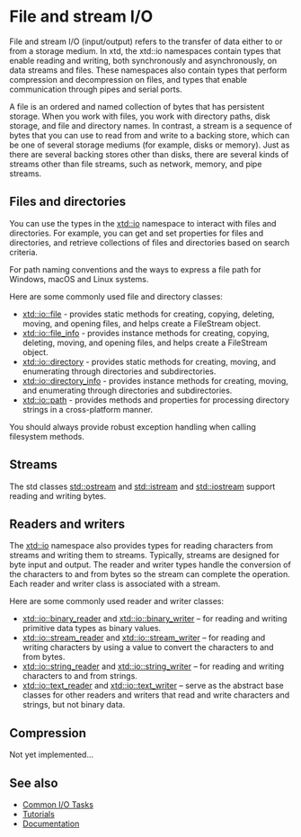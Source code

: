 # File and stream I/O

File and stream I/O (input/output) refers to the transfer of data either to or from a storage medium. In xtd, the xtd::io namespaces contain types that enable reading and writing, both synchronously and asynchronously, on data streams and files. These namespaces also contain types that perform compression and decompression on files, and types that enable communication through pipes and serial ports.

A file is an ordered and named collection of bytes that has persistent storage. When you work with files, you work with directory paths, disk storage, and file and directory names. In contrast, a stream is a sequence of bytes that you can use to read from and write to a backing store, which can be one of several storage mediums (for example, disks or memory). Just as there are several backing stores other than disks, there are several kinds of streams other than file streams, such as network, memory, and pipe streams.

## Files and directories

You can use the types in the [xtd::io](https://gammasoft71.github.io/xtd/reference_guides/latest/group__io.html) namespace to interact with files and directories. For example, you can get and set properties for files and directories, and retrieve collections of files and directories based on search criteria.

For path naming conventions and the ways to express a file path for Windows, macOS and Linux systems.

Here are some commonly used file and directory classes:

* [xtd::io::file](https://gammasoft71.github.io/xtd/reference_guides/latest/classxtd_1_1io_1_1file.html) - provides static methods for creating, copying, deleting, moving, and opening files, and helps create a FileStream object.
* [xtd::io::file_info](https://gammasoft71.github.io/xtd/reference_guides/latest/classxtd_1_1io_1_1file__info.html) - provides instance methods for creating, copying, deleting, moving, and opening files, and helps create a FileStream object.
* [xtd::io::directory](https://gammasoft71.github.io/xtd/reference_guides/latest/classxtd_1_1io_1_1directory.html) - provides static methods for creating, moving, and enumerating through directories and subdirectories.
* [xtd::io::directory_info](https://gammasoft71.github.io/xtd/reference_guides/latest/classxtd_1_1io_1_1directory__info.html) - provides instance methods for creating, moving, and enumerating through directories and subdirectories.
* [xtd::io::path](https://gammasoft71.github.io/xtd/reference_guides/latest/classxtd_1_1io_1_1path.html) - provides methods and properties for processing directory strings in a cross-platform manner.

You should always provide robust exception handling when calling filesystem methods. 

## Streams

The std classes [std::ostream](https://en.cppreference.com/w/cpp/io/basic_ostream) and [std::istream](https://en.cppreference.com/w/cpp/io/basic_istream) and [std::iostream](https://en.cppreference.com/w/cpp/io/basic_iostream) support reading and writing bytes.

## Readers and writers

The [xtd::io](https://gammasoft71.github.io/xtd/reference_guides/latest/group__io.html) namespace also provides types for reading characters from streams and writing them to streams. Typically, streams are designed for byte input and output. The reader and writer types handle the conversion of the characters to and from bytes so the stream can complete the operation. Each reader and writer class is associated with a stream.

Here are some commonly used reader and writer classes:

* [xtd::io::binary_reader](https://gammasoft71.github.io/xtd/reference_guides/latest/group__io.html) and [xtd::io::binary_writer](https://gammasoft71.github.io/xtd/reference_guides/latest/group__io.html) – for reading and writing primitive data types as binary values.
* [xtd::io::stream_reader](https://gammasoft71.github.io/xtd/reference_guides/latest/classxtd_1_1io_1_1stream__reader.html) and [xtd::io::stream_writer](https://gammasoft71.github.io/xtd/reference_guides/latest/classxtd_1_1io_1_1stream__writer.html) – for reading and writing characters by using a value to convert the characters to and from bytes.
* [xtd::io::string_reader](https://gammasoft71.github.io/xtd/reference_guides/latest/classxtd_1_1io_1_1string__reader.html) and [xtd::io::string_writer](https://gammasoft71.github.io/xtd/reference_guides/latest/classxtd_1_1io_1_1string__writer.html) – for reading and writing characters to and from strings.
* [xtd::io::text_reader](https://gammasoft71.github.io/xtd/reference_guides/latest/classxtd_1_1io_1_1text__reader.html) and [xtd::io::text_writer](https://gammasoft71.github.io/xtd/reference_guides/latest/classxtd_1_1io_1_1text__writer.html) – serve as the abstract base classes for other readers and writers that read and write characters and strings, but not binary data.

## Compression

Not yet implemented...

## See also

* [Common I/O Tasks](/docs/documentation/guides/xtd.core/Common%20I%3AO%20tasks)
* [Tutorials](/docs/documentation/guides/Overview/Tutorials)
* [Documentation](/docs/documentation)

[//]: # (https://docs.microsoft.com/en-us/dotnet/standard/io/)

